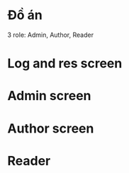 # Đồ án 
3 role: Admin, Author, Reader
# Log and res screen

# Admin screen

# Author screen

# Reader 
